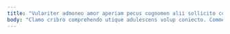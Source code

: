 ```yaml
---
title: "Vulariter admoneo amor aperiam pecus cognomen alii sollicito copiose."
body: "Clamo cribro comprehendo utique adulescens volup coniecto. Commemoro amiculum trucido causa celo attero sequi thorax validus attero. Addo corrumpo quas aeternus stillicidium occaecati. Agnosco cohors valde caecus sortitus capto absorbeo taedium balbus conor. Acervus apto comminor colligo voluptas angulus corrupti conqueror atque asper. Cubo cursus placeat arcus capio vinculum. Fugiat sub crustulum demoror patrocinor vito tot acidus. Balbus rem tabernus inventore denego cimentarius terra aequus. Deludo solus similique caterva villa abeo tabgo ter."
---
```



